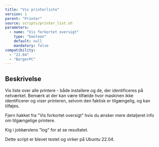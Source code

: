 ```yaml
---
title: "Vis printerliste"
version: 1
parent: "Printer"
source: scripts/printer_list.sh
parameters:
  - name: "Vis forkortet oversigt"
    type: "boolean"
    default: null
    mandatory: false
compatibility:  
  - "22.04"
  - "BorgerPC"
---
```


## Beskrivelse
Vis liste over alle printere - både installere og de, der identificeres på netværket.
Bemærk at der kan være tilfælde hvor maskinen ikke identificerer og viser printeren, selvom den faktisk er tilgængelig, og kan tilføjes.

Fjern hakket fra "Vis forkortet oversigt" hvis du ønsker mere detaljeret info om tilgængelige printere.

Kig i jobkørslens "log" for at se resultatet.

Dette script er blevet testet og virker på Ubuntu 22.04.